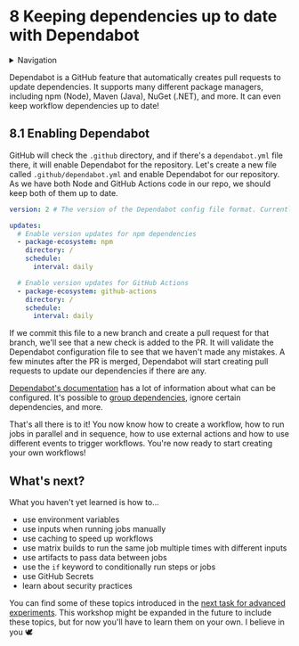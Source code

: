 # 8 Keeping dependencies up to date with Dependabot

<details>
<summary>Navigation</summary>

1. ~~[Creating a workflow](../1/README.md)~~
1. ~~[Building code in a workflow](../2/README.md)~~
1. ~~[Running multiple jobs in parallel](../3/README.md)~~
1. ~~[Running jobs in sequence](../4/README.md)~~
1. ~~[Deploying to GitHub Pages](../5/README.md)~~
1. ~~[Using other events to run workflows](../6/README.md)~~
1. ~~[Outputs from steps and jobs](../7/README.md)~~
1. **Keeping dependencies up to date with Dependabot** (this task)

</details>

Dependabot is a GitHub feature that automatically creates pull requests to update dependencies.
It supports many different package managers, including npm (Node), Maven (Java), NuGet (.NET), and more.
It can even keep workflow dependencies up to date!

## 8.1 Enabling Dependabot

GitHub will check the `.github` directory, and if there's a `dependabot.yml` file there, it will enable Dependabot for the repository.
Let's create a new file called `.github/dependabot.yml` and enable Dependabot for our repository.
As we have both Node and GitHub Actions code in our repo, we should keep both of them up to date.

```yaml
version: 2 # The version of the Dependabot config file format. Currently only v2 is supported, and the file _must_ start with `version: 2`.

updates:
  # Enable version updates for npm dependencies
  - package-ecosystem: npm
    directory: /
    schedule:
      interval: daily

  # Enable version updates for GitHub Actions
  - package-ecosystem: github-actions
    directory: /
    schedule:
      interval: daily
```

If we commit this file to a new branch and create a pull request for that branch, we'll see that a new check is added to the PR.
It will validate the Dependabot configuration file to see that we haven't made any mistakes.
A few minutes after the PR is merged, Dependabot will start creating pull requests to update our dependencies if there are any.

[Dependabot's documentation](https://docs.github.com/en/code-security/dependabot/dependabot-version-updates/configuration-options-for-the-dependabot.yml-file) has a lot of information about what can be configured.
It's possible to [group dependencies](https://sindre.is/sometimes-blogging/dependabot-protips/), ignore certain dependencies, and more.

That's all there is to it!
You now know how to create a workflow, how to run jobs in parallel and in sequence, how to use external actions and how to use different events to trigger workflows.
You're now ready to start creating your own workflows!

## What's next?

What you haven't yet learned is how to…

- use environment variables
- use inputs when running jobs manually
- use caching to speed up workflows
- use matrix builds to run the same job multiple times with different inputs
- use artifacts to pass data between jobs
- use the `if` keyword to conditionally run steps or jobs
- use GitHub Secrets
- learn about security practices

You can find some of these topics introduced in the [next task for advanced experiments](../9/README.md).
This workshop might be expanded in the future to include these topics, but for now you'll have to learn them on your own.
I believe in you 🕊️
